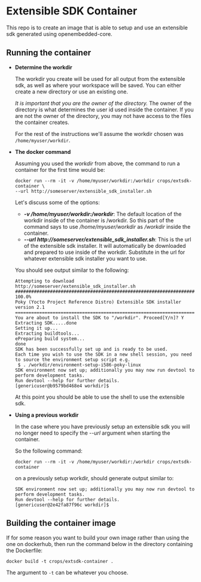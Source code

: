 Extensible SDK Container
========================
This repo is to create an image that is able to setup and use an extensible
sdk generated using openembedded-core.

Running the container
---------------------
* **Determine the workdir**

  The workdir you create will be used for all output from the extensible sdk,
  as well as where your workspace will be saved. You can either create a new
  directory or use an existing one.

  *It is important that you are the owner of the directory.* The owner of the
  directory is what determines the user id used inside the container. If you
  are not the owner of the directory, you may not have access to the files the
  container creates.

  For the rest of the instructions we'll assume the workdir chosen was
  `/home/myuser/workdir`.

* **The docker command**

  Assuming you used the *workdir* from above, the command
  to run a container for the first time would be:

  ```
  docker run --rm -it -v /home/myuser/workdir:/workdir crops/extsdk-container \
  --url http://someserver/extensible_sdk_installer.sh
  ```
  Let's discuss some of the options:
  * **_-v /home/myuser/workdir:/workdir_**: The default location of the workdir
    inside of the container is /workdir. So this part of the command says to
    use */home/myuser/workdir* as */workdir* inside the container.
  * **_--url http://someserver/extensible_sdk_installer.sh_**: This is the
      url of the extensible sdk installer. It will automatically be downloaded
      and prepared to use inside of the workdir. Substitute in the url for
      whatever extensible sdk installer you want to use.

  You should see output similar to the following:
  ```
  Attempting to download http://someserver/extensible_sdk_installer.sh 
  ######################################################################## 100.0%
  Poky (Yocto Project Reference Distro) Extensible SDK installer version 2.1
  ==========================================================================
  You are about to install the SDK to "/workdir". Proceed[Y/n]? Y
  Extracting SDK.....done
  Setting it up...
  Extracting buildtools...
  ePreparing build system...
  done
  SDK has been successfully set up and is ready to be used.
  Each time you wish to use the SDK in a new shell session, you need to source the environment setup script e.g.
   $ . /workdir/environment-setup-i586-poky-linux
  SDK environment now set up; additionally you may now run devtool to perform development tasks.
  Run devtool --help for further details.
  [genericuser@b9579bd468e4 workdir]$
  ```
  At this point you should be able to use the shell to use the extensible sdk.

* **Using a previous workdir**

  In the case where you have previously setup an extensible sdk you will
  no longer need to specify the *--url* argument when starting the container.

  So the following command:
  ```
  docker run --rm -it -v /home/myuser/workdir:/workdir crops/extsdk-container
  ```
  on a previously setup workdir, should generate output similar to:
  ```
  SDK environment now set up; additionally you may now run devtool to perform development tasks.
  Run devtool --help for further details.
  [genericuser@2e42fa87f96c workdir]$
  ```

Building the container image
----------------------------
If for some reason you want to build your own image rather than using the one
on dockerhub, then run the command below in the directory containing the
Dockerfile:

```
docker build -t crops/extsdk-container .
```

The argument to `-t` can be whatever you choose.
